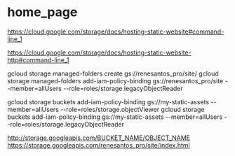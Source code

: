 # home_page

https://cloud.google.com/storage/docs/hosting-static-website#command-line_1

https://cloud.google.com/storage/docs/hosting-static-website-http#command-line_1


gcloud storage managed-folders create gs://renesantos_pro/site/
gcloud storage managed-folders add-iam-policy-binding gs://renesantos_pro/site --member=allUsers --role=roles/storage.legacyObjectReader


gcloud storage buckets add-iam-policy-binding  gs://my-static-assets --member=allUsers --role=roles/storage.objectViewer
gcloud storage buckets add-iam-policy-binding  gs://my-static-assets --member=allUsers --role=roles/storage.legacyObjectReader


http://storage.googleapis.com/BUCKET_NAME/OBJECT_NAME
https://storage.googleapis.com/renesantos_pro/site/index.html